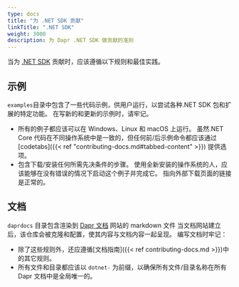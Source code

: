 ```yaml
---
type: docs
title: "为 .NET SDK 贡献"
linkTitle: ".NET SDK"
weight: 3000
description: 为 Dapr .NET SDK 做贡献的准则
---
```


当为 [.NET SDK](https://github.com/dapr/dotnet-sdk) 贡献时，应该遵循以下规则和最佳实践。

## 示例

`examples`目录中包含了一些代码示例，供用户运行，以尝试各种.NET SDK 包和扩展的特定功能。 在写新的和更新的示例时，请牢记。

- 所有的例子都应该可以在 Windows、Linux 和 macOS 上运行。 虽然.NET Core 代码在不同操作系统中是一致的，但任何前/后示例命令都应该通过 [codetabs]({{< ref "contributing-docs.md#tabbed-content" >}}) 提供选项。
- 包含下载/安装任何所需先决条件的步骤。 使用全新安装的操作系统的人，应该能够在没有错误的情况下启动这个例子并完成它。 指向外部下载页面的链接是正常的。

## 文档

`daprdocs` 目录包含渲染到 [Dapr 文档](https://docs.dapr.io) 网站的 markdown 文件 当文档网站建立后，该仓库会被克隆和配置，使其内容与文档内容一起呈现。 编写文档时牢记：

   - 除了这些规则外，还应遵循[文档指南]({{< ref contributing-docs.md >}})中的其它规则。
   - 所有文件和目录都应该以 `dotnet-` 为前缀，以确保所有文件/目录名称在所有 Dapr 文档中是全局唯一的。
